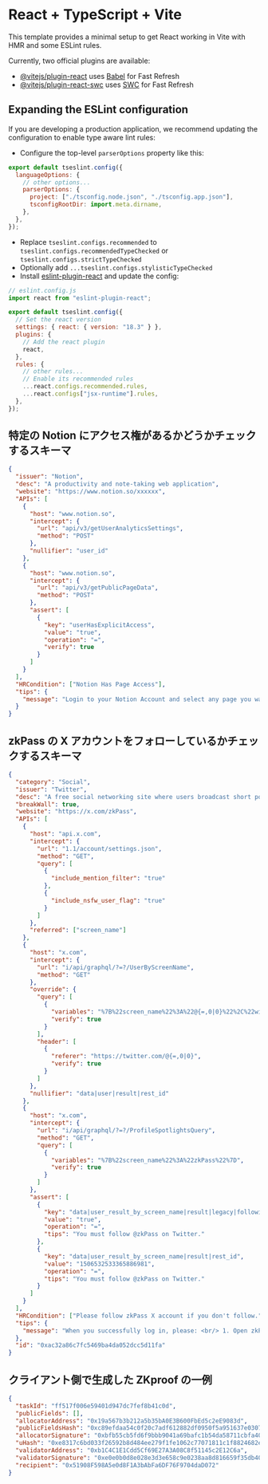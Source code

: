 # React + TypeScript + Vite

This template provides a minimal setup to get React working in Vite with HMR and some ESLint rules.

Currently, two official plugins are available:

- [@vitejs/plugin-react](https://github.com/vitejs/vite-plugin-react/blob/main/packages/plugin-react/README.md) uses [Babel](https://babeljs.io/) for Fast Refresh
- [@vitejs/plugin-react-swc](https://github.com/vitejs/vite-plugin-react-swc) uses [SWC](https://swc.rs/) for Fast Refresh

## Expanding the ESLint configuration

If you are developing a production application, we recommend updating the configuration to enable type aware lint rules:

- Configure the top-level `parserOptions` property like this:

```js
export default tseslint.config({
  languageOptions: {
    // other options...
    parserOptions: {
      project: ["./tsconfig.node.json", "./tsconfig.app.json"],
      tsconfigRootDir: import.meta.dirname,
    },
  },
});
```

- Replace `tseslint.configs.recommended` to `tseslint.configs.recommendedTypeChecked` or `tseslint.configs.strictTypeChecked`
- Optionally add `...tseslint.configs.stylisticTypeChecked`
- Install [eslint-plugin-react](https://github.com/jsx-eslint/eslint-plugin-react) and update the config:

```js
// eslint.config.js
import react from "eslint-plugin-react";

export default tseslint.config({
  // Set the react version
  settings: { react: { version: "18.3" } },
  plugins: {
    // Add the react plugin
    react,
  },
  rules: {
    // other rules...
    // Enable its recommended rules
    ...react.configs.recommended.rules,
    ...react.configs["jsx-runtime"].rules,
  },
});
```

## 特定の Notion にアクセス権があるかどうかチェックするスキーマ

```json
{
  "issuer": "Notion",
  "desc": "A productivity and note-taking web application",
  "website": "https://www.notion.so/xxxxxx",
  "APIs": [
    {
      "host": "www.notion.so",
      "intercept": {
        "url": "api/v3/getUserAnalyticsSettings",
        "method": "POST"
      },
      "nullifier": "user_id"
    },
    {
      "host": "www.notion.so",
      "intercept": {
        "url": "api/v3/getPublicPageData",
        "method": "POST"
      },
      "assert": [
        {
          "key": "userHasExplicitAccess",
          "value": "true",
          "operation": "=",
          "verify": true
        }
      ]
    }
  ],
  "HRCondition": ["Notion Has Page Access"],
  "tips": {
    "message": "Login to your Notion Account and select any page you want to check you have access to. Wait for the page to fully load."
  }
}
```

## zkPass の X アカウントをフォローしているかチェックするスキーマ

```json
{
  "category": "Social",
  "issuer": "Twitter",
  "desc": "A free social networking site where users broadcast short posts known as tweets.",
  "breakWall": true,
  "website": "https://x.com/zkPass",
  "APIs": [
    {
      "host": "api.x.com",
      "intercept": {
        "url": "1.1/account/settings.json",
        "method": "GET",
        "query": [
          {
            "include_mention_filter": "true"
          },
          {
            "include_nsfw_user_flag": "true"
          }
        ]
      },
      "referred": ["screen_name"]
    },
    {
      "host": "x.com",
      "intercept": {
        "url": "i/api/graphql/?=?/UserByScreenName",
        "method": "GET"
      },
      "override": {
        "query": [
          {
            "variables": "%7B%22screen_name%22%3A%22@{=,0|0}%22%2C%22withSafetyModeUserFields%22%3Atrue%7D",
            "verify": true
          }
        ],
        "header": [
          {
            "referer": "https://twitter.com/@{=,0|0}",
            "verify": true
          }
        ]
      },
      "nullifier": "data|user|result|rest_id"
    },
    {
      "host": "x.com",
      "intercept": {
        "url": "i/api/graphql/?=?/ProfileSpotlightsQuery",
        "method": "GET",
        "query": [
          {
            "variables": "%7B%22screen_name%22%3A%22zkPass%22%7D",
            "verify": true
          }
        ]
      },
      "assert": [
        {
          "key": "data|user_result_by_screen_name|result|legacy|following",
          "value": "true",
          "operation": "=",
          "tips": "You must follow @zkPass on Twitter."
        },
        {
          "key": "data|user_result_by_screen_name|result|rest_id",
          "value": "1506532533365886981",
          "operation": "=",
          "tips": "You must follow @zkPass on Twitter."
        }
      ]
    }
  ],
  "HRCondition": ["Please follow zkPass X account if you don't follow."],
  "tips": {
    "message": "When you successfully log in, please: <br/> 1. Open zkPass's official Twitter (https://twitter.com/zkPass).<br/> 2. Click \"Follow\" to follow zkPass's official Twitter.<br/> 3. Click the 'Start' button to initiate the verification process.<br/> If the start button remains disable for an extended period, please click the refresh button."
  },
  "id": "0xac32a86c7fc5469ba4da052dcc5d11fa"
}
```

## クライアント側で生成した ZKproof の一例

```json
{
  "taskId": "ff517f006e59401d947dc7fef8b41c0d",
  "publicFields": [],
  "allocatorAddress": "0x19a567b3b212a5b35bA0E3B600FbEd5c2eE9083d",
  "publicFieldsHash": "0xc89efdaa54c0f20c7adf612882df0950f5a951637e0307cdcb4c672f298b8bc6",
  "allocatorSignature": "0xbfb55cb5fd6f9bbb9041a69bafc1b54da58711cbfa40cf20f4e43b9744cc9c8352c076a406458fe69d7d405430b7ef2632a8c9b7753213d8f1d90c4841d0187b1b",
  "uHash": "0xe8317c6bd033f26592b8d484ee279f1fe1062c77071811c1f8824682e62d5bb3",
  "validatorAddress": "0xb1C4C1E1Cdd5Cf69E27A3A08C8f51145c2E12C6a",
  "validatorSignature": "0xe0e0b0d8e028e3d3e658c9e0238aa8d816659f35db40e8a1f7422da2853b197818040c7b7a22814707c75b20e1bd1f8cfbe27f2556095aec0574d106da15bb831c",
  "recipient": "0x51908F598A5e0d8F1A3bAbFa6DF76F9704daD072"
}
```
